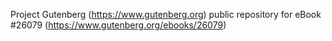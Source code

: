 Project Gutenberg (https://www.gutenberg.org) public repository for eBook #26079 (https://www.gutenberg.org/ebooks/26079)
